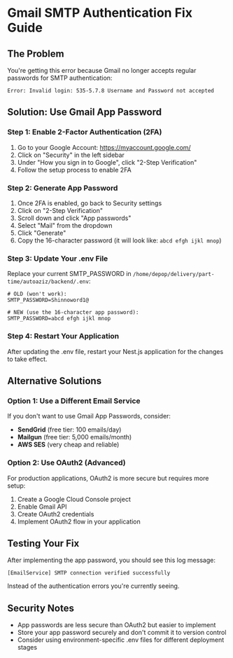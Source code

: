 # Gmail SMTP Authentication Fix Guide

## The Problem
You're getting this error because Gmail no longer accepts regular passwords for SMTP authentication:
```
Error: Invalid login: 535-5.7.8 Username and Password not accepted
```

## Solution: Use Gmail App Password

### Step 1: Enable 2-Factor Authentication (2FA)
1. Go to your Google Account: https://myaccount.google.com/
2. Click on "Security" in the left sidebar
3. Under "How you sign in to Google", click "2-Step Verification"
4. Follow the setup process to enable 2FA

### Step 2: Generate App Password
1. Once 2FA is enabled, go back to Security settings
2. Click on "2-Step Verification"
3. Scroll down and click "App passwords"
4. Select "Mail" from the dropdown
5. Click "Generate"
6. Copy the 16-character password (it will look like: `abcd efgh ijkl mnop`)

### Step 3: Update Your .env File
Replace your current SMTP_PASSWORD in `/home/depop/delivery/part-time/autoaziz/backend/.env`:

```env
# OLD (won't work):
SMTP_PASSWORD=Shinnoword1@

# NEW (use the 16-character app password):
SMTP_PASSWORD=abcd efgh ijkl mnop
```

### Step 4: Restart Your Application
After updating the .env file, restart your Nest.js application for the changes to take effect.

## Alternative Solutions

### Option 1: Use a Different Email Service
If you don't want to use Gmail App Passwords, consider:
- **SendGrid** (free tier: 100 emails/day)
- **Mailgun** (free tier: 5,000 emails/month)
- **AWS SES** (very cheap and reliable)

### Option 2: Use OAuth2 (Advanced)
For production applications, OAuth2 is more secure but requires more setup:
1. Create a Google Cloud Console project
2. Enable Gmail API
3. Create OAuth2 credentials
4. Implement OAuth2 flow in your application

## Testing Your Fix
After implementing the app password, you should see this log message:
```
[EmailService] SMTP connection verified successfully
```

Instead of the authentication errors you're currently seeing.

## Security Notes
- App passwords are less secure than OAuth2 but easier to implement
- Store your app password securely and don't commit it to version control
- Consider using environment-specific .env files for different deployment stages